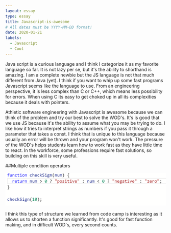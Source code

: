 ```yaml
---
layout: essay
type: essay
title: Javascript-is-awesome
# All dates must be YYYY-MM-DD format!
date: 2020-01-21
labels:
  - Javascript
  - Cool
---
```

Java script is a curious language and I think I categorize it as my favorite language so far. It is not lazy per se, but it's the ability to shorthand is amazing. I am a complete newbie but the JS language is not that much different from Java (yet). I think if you want to whip up some fast programs Javascript seems like the language to use. From an engineering perspective, it is less complex than C or C++, which means less possibility for errors. When using C its easy to get choked up in all its complexities because it deals with pointers.

Athletic software engineering with Javascript is awesome because we can think of the problem and try our best to solve the WOD's. It's is good that we use JS because it's the ability to assume what you may be trying to do. I like how it tries to interpret strings as numbers if you pass it through a parameter that takes a const. I think that is unique to this language because usually an error will be thrown and your program won't work. The pressure of the WOD's helps students learn how to work fast as they have little time to react. In the workforce, some professions require fast solutions, so building on this skill is very useful. 

##Multiple condition operators

<img class="ui large right floated rounded image" src="/images/multipleCondition.PNG">

I think this type of structure we learned from code camp is interesting as it allows us to shorten a function significantly. It's good for fast function making, and in difficult WOD's, every second counts. 
